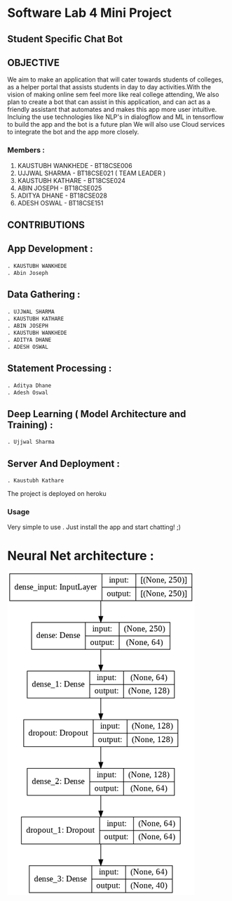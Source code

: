 # Software Lab 4 Mini Project
## Student Specific Chat Bot


## OBJECTIVE


We aim to make an application that will cater towards students of colleges, as a helper portal that assists students in day to day activities.With the vision of making online sem feel more like real college attending, We also plan to create a bot that can assist in this application, and can act as a friendly assistant that automates and makes this app more user intuitive. Incluing the use technologies like NLP's in dialogflow and ML in tensorflow to build the app and the bot is a future plan We will also use Cloud services to integrate the bot and the app more closely.


### Members : 

1. KAUSTUBH WANKHEDE - BT18CSE006
2. UJJWAL SHARMA - BT18CSE021 ( TEAM LEADER )
3. KAUSTUBH KATHARE - BT18CSE024
4. ABIN JOSEPH - BT18CSE025
5. ADITYA DHANE - BT18CSE028
6. ADESH OSWAL - BT18CSE151



## CONTRIBUTIONS

## App Development :
    . KAUSTUBH WANKHEDE
    . Abin Joseph
    
## Data Gathering : 
    . UJJWAL SHARMA
    . KAUSTUBH KATHARE
    . ABIN JOSEPH
    . KAUSTUBH WANKHEDE
    . ADITYA DHANE
    . ADESH OSWAL
 
## Statement Processing :
    . Aditya Dhane
    . Adesh Oswal
  
## Deep Learning ( Model Architecture and Training) :
    . Ujjwal Sharma

## Server And Deployment : 
    . Kaustubh Kathare
    
The project is deployed on heroku

### Usage
  Very simple to use . Just install the app and start chatting! ;)

# Neural Net architecture :
![Architecture](ChatBotNetworkArchitecture.png)
